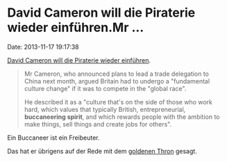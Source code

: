 David Cameron will die Piraterie wieder einführen.Mr \...
=========================================================

Date: 2013-11-17 19:17:38

[David Cameron will die Piraterie wieder
einführen](http://www.independent.co.uk/news/uk/politics/david-cameron-insists-that-squeeze-on-publicsector-spending-is-permanent-8933539.html).

> Mr Cameron, who announced plans to lead a trade delegation to China
> next month, argued Britain had to undergo a "fundamental culture
> change" if it was to compete in the "global race".
>
> He described it as a "culture that's on the side of those who work
> hard, which values that typically British, entrepreneurial,
> **buccaneering spirit**, and which rewards people with the ambition to
> make things, sell things and create jobs for others".

Ein Buccaneer ist ein Freibeuter.

Das hat er übrigens auf der Rede mit dem [goldenen
Thron](http://blog.fefe.de/?ts=ac7d47b1) gesagt.
